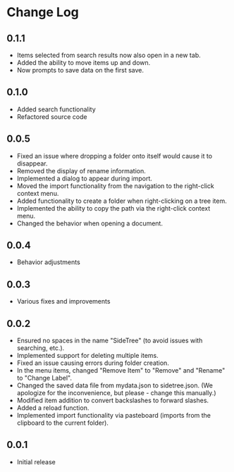 # Change Log

## 0.1.1
- Items selected from search results now also open in a new tab.
- Added the ability to move items up and down.
- Now prompts to save data on the first save.

## 0.1.0
- Added search functionality
- Refactored source code

## 0.0.5
- Fixed an issue where dropping a folder onto itself would cause it to disappear.
- Removed the display of rename information.
- Implemented a dialog to appear during import.
- Moved the import functionality from the navigation to the right-click context menu.
- Added functionality to create a folder when right-clicking on a tree item.
- Implemented the ability to copy the path via the right-click context menu.
- Changed the behavior when opening a document.

## 0.0.4
- Behavior adjustments

## 0.0.3
- Various fixes and improvements

## 0.0.2
- Ensured no spaces in the name "SideTree" (to avoid issues with searching, etc.).
- Implemented support for deleting multiple items.
- Fixed an issue causing errors during folder creation.
- In the menu items, changed "Remove Item" to "Remove" and "Rename" to "Change Label".
- Changed the saved data file from mydata.json to sidetree.json. (We apologize for the inconvenience, but please - change this manually.)
- Modified item addition to convert backslashes to forward slashes.
- Added a reload function.
- Implemented import functionality via pasteboard (imports from the clipboard to the current folder).

## 0.0.1
- Initial release